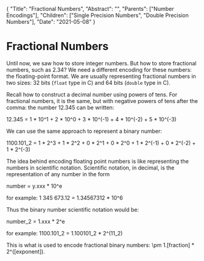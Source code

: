 {
    "Title": "Fractional Numbers",
    "Abstract": "",
    "Parents": ["Number Encodings"],
    "Children": ["Single Precision Numbers", "Double Precision Numbers"],
    "Date": "2021-05-08"
}

# Fractional Numbers

Until now, we saw how to store integer numbers. But how to store fractional numbers, such as 2.34? We need a different encoding for these numbers: the floating-point format. We are usually representing fractional numbers in two sizes: 32 bits (`float` type in C) and 64 bits (`double` type in C).

Recall how to construct a decimal number using powers of tens. For fractional numbers, it is the same, but with negative powers of tens after the comma: the number 12.345 can be written:

12.345 = 1 * 10^1 + 2 * 10^0 + 3 * 10^(-1) + 4 * 10^(-2) + 5 * 10^(-3)

We can use the same approach to represent a binary number:

1100.101_2 = 1 * 2^3 + 1 * 2^2 + 0 * 2^1 + 0 * 2^0 + 1 * 2^(-1) + 0 * 2^(-2) + 1 * 2^(-3)

The idea behind encoding floating point numbers is like representing the numbers in scientific notation. Scientific notation, in decimal, is the representation of any number in the form

number = y.xxx * 10^e

for example: 1 345 673.12 = 1.34567312 * 10^6

Thus the binary number scientific notation would be:

number_2 = 1.xxx * 2^e

for example: 1100.101_2 = 1.100101_2 * 2^(11_2)

This is what is used to encode fractional binary numbers: \pm 1.[fraction] * 2^([exponent]).